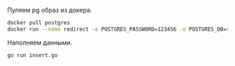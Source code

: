 Пуляем pg образ из докера.

```sh
docker pull postgres
docker run --name redirect -e POSTGRES_PASSWORD=123456 -e POSTGRES_DB=redirect -e POSTGRES_USER=user -d -p 5434:5432 postgres
```

Наполняем данными.

```sh
go run insert.go
```
 